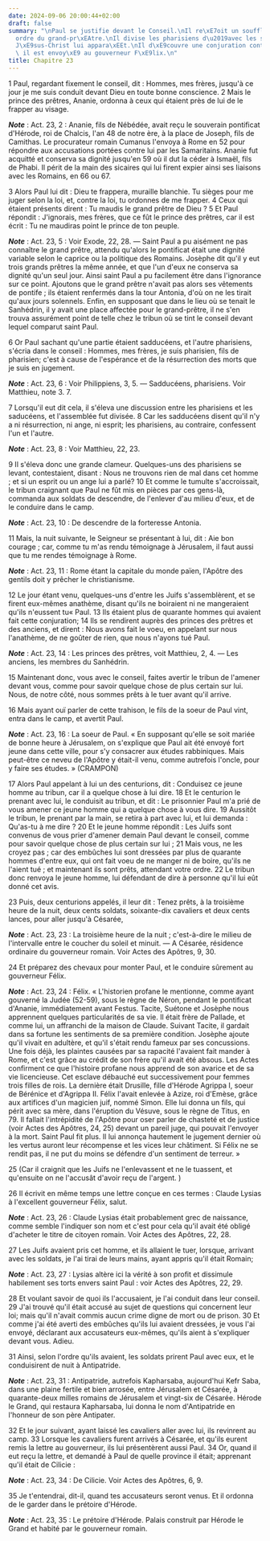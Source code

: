 ```yaml
---
date: 2024-09-06 20:00:44+02:00
draft: false
summary: "\nPaul se justifie devant le Conseil.\nIl re\xE7oit un soufflet par l\u2019\
  ordre du grand-pr\xEAtre.\nIl divise les pharisiens d\u2019avec les sadduc\xE9ens.\n\
  J\xE9sus-Christ lui appara\xEEt.\nIl d\xE9couvre une conjuration contre sa vie ;\
  \ il est envoy\xE9 au gouverneur F\xE9lix.\n"
title: Chapitre 23
---
```





1 Paul, regardant fixement le conseil, dit : Hommes, mes frères, jusqu'à ce jour je me suis conduit devant Dieu en toute bonne conscience. 2 Mais le prince des prêtres, Ananie, ordonna à ceux qui étaient près de lui de le frapper au visage.

***Note*** :  Act. 23, 2 : Ananie, fils de Nébédée, avait reçu le souverain pontificat d'Hérode, roi de Chalcis, l'an 48 de notre ère, à la place de Joseph, fils de Camithas. Le procurateur romain Cumanus l'envoya à Rome en 52 pour répondre aux accusations portées contre lui par les Samaritains. Ananie fut acquitté et conserva sa dignité jusqu'en 59 où il dut la céder à Ismaël, fils de Phabi. Il périt de la main des sicaires qui lui firent expier ainsi ses liaisons avec les Romains, en 66 ou 67.

3 Alors Paul lui dit : Dieu te frappera, muraille blanchie. Tu sièges pour me juger selon la loi, et, contre la loi, tu ordonnes de me frapper. 4 Ceux qui étaient présents dirent : Tu maudis le grand prêtre de Dieu ? 5 Et Paul répondit : J'ignorais, mes frères, que ce fût le prince des prêtres, car il est écrit : Tu ne maudiras point le prince de ton peuple.

***Note*** :  Act. 23, 5 : Voir Exode, 22, 28. ― Saint Paul a pu aisément ne pas connaître le grand prêtre, attendu qu'alors le pontificat était une dignité variable selon le caprice ou la politique des Romains. Josèphe dit qu'il y eut trois grands prêtres la même année, et que l'un d'eux ne conserva sa dignité qu'un seul jour. Ainsi saint Paul a pu facilement être dans l'ignorance sur ce point. Ajoutons que le grand prêtre n'avait pas alors ses vêtements de pontife ; ils étaient renfermés dans la tour Antonia, d'où on ne les tirait qu'aux jours solennels. Enfin, en supposant que dans le lieu où se tenait le Sanhédrin, il y avait une place affectée pour le grand-prêtre, il ne s'en trouva assurément point de telle chez le tribun où se tint le conseil devant lequel comparut saint Paul.


6 Or Paul sachant qu'une partie étaient sadducéens, et l'autre pharisiens, s'écria dans le conseil : Hommes, mes frères, je suis pharisien, fils de pharisien; c'est à cause de l'espérance et de la résurrection des morts que je suis en jugement.

***Note*** :  Act. 23, 6 : Voir Philippiens, 3, 5. ― Sadducéens, pharisiens. Voir Matthieu, note 3. 7.

7 Lorsqu'il eut dit cela, il s'éleva une discussion entre les pharisiens et les saducéens, et l'assemblée fut divisée. 8 Car les sadducéens disent qu'il n'y a ni résurrection, ni ange, ni esprit; les pharisiens, au contraire, confessent l'un et l'autre.

***Note*** :  Act. 23, 8 : Voir Matthieu, 22, 23.

9 Il s'éleva donc une grande clameur. Quelques-uns des pharisiens se levant, contestaient, disant : Nous ne trouvons rien de mal dans cet homme ; et si un esprit ou un ange lui a parlé? 10 Et comme le tumulte s'accroissait, le tribun craignant que Paul ne fût mis en pièces par ces gens-là, commanda aux soldats de descendre, de l'enlever d'au milieu d'eux, et de le conduire dans le camp.

***Note*** :  Act. 23, 10 : De descendre de la forteresse Antonia.


11 Mais, la nuit suivante, le Seigneur se présentant à lui, dit : Aie bon courage ; car, comme tu m'as rendu témoignage à Jérusalem, il faut aussi que tu me rendes témoignage à Rome.

***Note*** :  Act. 23, 11 : Rome étant la capitale du monde païen, l'Apôtre des gentils doit y prêcher le christianisme.


12 Le jour étant venu, quelques-uns d'entre les Juifs s'assemblèrent, et se firent eux-mêmes anathème, disant qu'ils ne boiraient ni ne mangeraient qu'ils n'eussent tu« Paul. 13 Ils étaient plus de quarante hommes qui avaient fait cette conjuration; 14 Ils se rendirent auprès des princes des prêtres et des anciens, et dirent : Nous avons fait le voeu, en appelant sur nous l'anathème, de ne goûter de rien, que nous n'ayons tué Paul.

***Note*** :  Act. 23, 14 : Les princes des prêtres, voit Matthieu, 2, 4. ― Les anciens, les membres du Sanhédrin.

15 Maintenant donc, vous avec le conseil, faites avertir le tribun de l'amener devant vous, comme pour savoir quelque chose de plus certain sur lui. Nous, de notre côté, nous sommes prêts à le tuer avant qu'il arrive.


16 Mais ayant ouï parler de cette trahison, le fils de la soeur de Paul vint, entra dans le camp, et avertit Paul.

***Note*** :  Act. 23, 16 : La soeur de Paul. « En supposant qu'elle se soit mariée de bonne heure à Jérusalem, on s'explique que Paul ait été envoyé fort jeune dans cette ville, pour s'y consacrer aux études rabbiniques. Mais peut-être ce neveu de l'Apôtre y était-il venu, comme autrefois l'oncle, pour y faire ses études. » (CRAMPON)

17 Alors Paul appelant à lui un des centurions, dit : Conduisez ce jeune homme au tribun, car il a quelque chose à lui dire. 18 Et le centurion le prenant avec lui, le conduisit au tribun, et dit : Le prisonnier Paul m'a prié de vous amener ce jeune homme qui a quelque chose à vous dire. 19 Aussitôt le tribun, le prenant par la main, se retira à part avec lui, et lui demanda : Qu'as-tu à me dire ? 20 Et le jeune homme répondit : Les Juifs sont convenus de vous prier d'amener demain Paul devant le conseil, comme pour savoir quelque chose de plus certain sur lui ; 21 Mais vous, ne les croyez pas ; car des embûches lui sont dressées par plus de quarante hommes d'entre eux, qui ont fait voeu de ne manger ni de boire, qu'ils ne l'aient tué ; et maintenant ils sont prêts, attendant votre ordre. 22 Le tribun donc renvoya le jeune homme, lui défendant de dire à personne qu'il lui eût donné cet avis.


23 Puis, deux centurions appelés, il leur dit : Tenez prêts, à la troisième heure de la nuit, deux cents soldats, soixante-dix cavaliers et deux cents lances, pour aller jusqu'à Césarée,

***Note*** :  Act. 23, 23 : La troisième heure de la nuit ; c'est-à-dire le milieu de l'intervalle entre le coucher du soleil et minuit. ― A Césarée, résidence ordinaire du gouverneur romain. Voir Actes des Apôtres, 9, 30.

24 Et préparez des chevaux pour monter Paul, et le conduire sûrement au gouverneur Félix.

***Note*** :  Act. 23, 24 : Félix. « L'historien profane le mentionne, comme ayant gouverné la Judée (52-59), sous le règne de Néron, pendant le pontificat d'Ananie, immédiatement avant Festus. Tacite, Suétone et Josèphe nous apprennent quelques particularités de sa vie. Il était frère de Pallade, et comme lui, un affranchi de la maison de Claude. Suivant Tacite, il gardait dans sa fortune les sentiments de sa première condition. Josèphe ajoute qu'il vivait en adultère, et qu'il s'était rendu fameux par ses concussions. Une fois déjà, les plaintes causées par sa rapacité l'avaient fait mander à Rome, et c'est grâce au crédit de son frère qu'il avait été absous. Les Actes confirment ce que l'histoire profane nous apprend de son avarice et de sa vie licencieuse. Cet esclave débauché eut successivement pour femmes trois filles de rois. La dernière était Drusille, fille d'Hérode Agrippa I, soeur de Bérénice et d'Agrippa II. Félix l'avait enlevée à Azize, roi d'Emèse, grâce aux artifices d'un magicien juif, nommé Simon.
Elle lui donna un fils, qui périt avec sa mère, dans l'éruption du Vésuve, sous le règne de Titus, en 79. Il fallait l'intrépidité de l'Apôtre pour oser parler de chasteté et de justice (voir Actes des Apôtres, 24, 25) devant un pareil juge, qui pouvait l'envoyer à la mort. Saint Paul fit plus. Il lui annonça hautement le jugement dernier où les vertus auront leur récompense et les vices leur châtiment. Si Félix ne se rendit pas, il ne put du moins se défendre d'un sentiment de terreur. »

25 (Car il craignit que les Juifs ne l'enlevassent et ne le tuassent, et qu'ensuite on ne l'accusât d'avoir reçu de l'argent. )


26 Il écrivit en même temps une lettre conçue en ces termes : Claude Lysias à l'excellent gouverneur Félix, salut.

***Note*** :  Act. 23, 26 : Claude Lysias était probablement grec de naissance, comme semble l'indiquer son nom et c'est pour cela qu'il avait été obligé d'acheter le titre de citoyen romain. Voir Actes des Apôtres, 22, 28.

27 Les Juifs avaient pris cet homme, et ils allaient le tuer, lorsque, arrivant avec les soldats, je l'ai tirai de leurs mains, ayant appris qu'il était Romain;

***Note*** :  Act. 23, 27 : Lysias altère ici la vérité à son profit et dissimule habilement ses torts envers saint Paul : voir Actes des Apôtres, 22, 29.

28 Et voulant savoir de quoi ils l'accusaient, je l'ai conduit dans leur conseil. 29 J'ai trouvé qu'il était accusé au sujet de questions qui concernent leur loi; mais qu'il n'avait commis aucun crime digne de mort ou de prison. 30 Et comme j'ai été averti des embûches qu'ils lui avaient dressées, je vous l'ai envoyé, déclarant aux accusateurs eux-mêmes, qu'ils aient à s'expliquer devant vous. Adieu.


31 Ainsi, selon l'ordre qu'ils avaient, les soldats prirent Paul avec eux, et le conduisirent de nuit à Antipatride.

***Note*** :  Act. 23, 31 : Antipatride, autrefois Kapharsaba, aujourd'hui Kefr Saba, dans une plaine fertile et bien arrosée, entre Jérusalem et Césarée, à quarante-deux milles romains de Jérusalem et vingt-six de Césarée. Hérode le Grand, qui restaura Kapharsaba, lui donna le nom d'Antipatride en l'honneur de son père Antipater.

32 Et le jour suivant, ayant laissé les cavaliers aller avec lui, ils revinrent au camp. 33 Lorsque les cavaliers furent arrivés à Césarée, et qu'ils eurent remis la lettre au gouverneur, ils lui présentèrent aussi Paul. 34 Or, quand il eut reçu la lettre, et demandé à Paul de quelle province il était; apprenant qu'il était de Cilicie :

***Note*** :  Act. 23, 34 : De Cilicie. Voir Actes des Apôtres, 6, 9.

35 Je t'entendrai, dit-il, quand tes accusateurs seront venus. Et il ordonna de le garder dans le prétoire d'Hérode.

***Note*** :  Act. 23, 35 : Le prétoire d'Hérode. Palais construit par Hérode le Grand et habité par le gouverneur romain.

